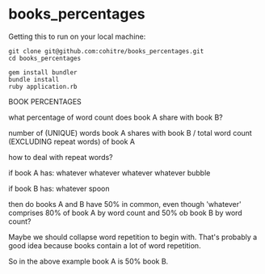 books_percentages
=================

Getting this to run on your local machine:

    git clone git@github.com:cohitre/books_percentages.git
    cd books_percentages

    gem install bundler
    bundle install
    ruby application.rb

BOOK PERCENTAGES

what percentage of word count does book A share with book B?

number of (UNIQUE) words book A shares with book B / total word count (EXCLUDING repeat words) of 			book A

how to deal with repeat words?

if book A has: whatever whatever whatever whatever bubble

if book B has: whatever spoon



then do books A and B have 50% in common, even though 'whatever' comprises 80% of book A by word count and 50% ob book B by word count? 

Maybe we should collapse word repetition to begin with. That's probably a good idea because books contain a lot of word repetition.

So in the above example book A is 50% book B.